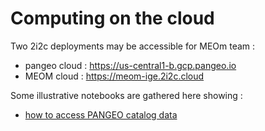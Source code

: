 # Computing on the cloud

Two 2i2c deployments may be accessible for MEOm team :
  - pangeo cloud : https://us-central1-b.gcp.pangeo.io
  - MEOM cloud : https://meom-ige.2i2c.cloud

Some illustrative notebooks are gathered here showing :
  - [how to access PANGEO catalog data](https://github.com/meom-group/tutos/blob/master/cloud/Opening-data-from-PANGEO-catalog.ipynb)
